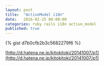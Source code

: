 ```yaml
---
layout: post
title:  "ActiveModel i18n"
date:   2016-02-25 00:00:00
categories: ruby rails i18n active_model
published: true
---
```


{% gist d7b0cfb2b3c5682279f6 %}

[http://d.hatena.ne.jp/kitokitoki/20141007/p1](http://d.hatena.ne.jp/kitokitoki/20141007/p1)
